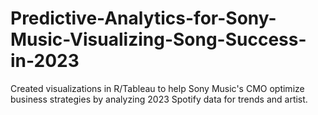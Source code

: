 # Predictive-Analytics-for-Sony-Music-Visualizing-Song-Success-in-2023
Created visualizations in R/Tableau to help Sony Music's CMO optimize business strategies by analyzing 2023 Spotify data for trends and artist.
